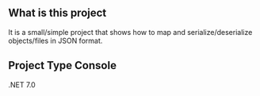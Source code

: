## What is this project

It is a small/simple project that shows how to map and serialize/deserialize objects/files in JSON format.

## Project Type Console

.NET 7.0